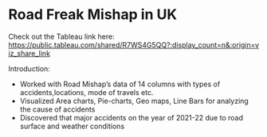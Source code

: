 # Road Freak Mishap in UK

Check out the Tableau link here: https://public.tableau.com/shared/R7WS4G5QQ?:display_count=n&:origin=viz_share_link

Introduction:

* Worked with Road Mishap’s data of 14 columns with types of accidents,locations, mode of travels etc. 
* Visualized Area charts, Pie-charts, Geo maps, Line Bars for analyzing  the cause of accidents
* Discovered that major accidents on the year of 2021-22 due to road surface and weather conditions







